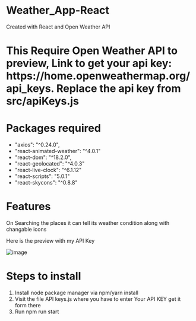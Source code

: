 # Weather_App-React
Created with React and Open Weather API 
<h1>This Require Open Weather API to preview, Link to get your api key: https://home.openweathermap.org/api_keys. Replace the api key from src/apiKeys.js</h1>
<h1>Packages required</h1>
<ul>
<li>  "axios": "^0.24.0", </li>
<li>"react-animated-weather": "^4.0.1" </li>
<li> "react-dom": "^18.2.0",</li>
<li>"react-geolocated": "^4.0.3"</li>
<li> "react-live-clock": "^6.1.12"</li>
<li> "react-scripts": "5.0.1"</li>
<li> "react-skycons": "^0.8.8"</li>
</ul>

<h1>Features</h1>
On Searching the places it can tell its weather condition along with changable icons 

Here is the preview with my API Key 

![image](https://user-images.githubusercontent.com/94506000/225564402-4be6ee0c-86ef-4cef-b5af-fea786d73e93.png)

<h1>Steps to install</h1>
<ol>
<li> Install node package manager via npm/yarn install </li>
<li>Visit the file API keys.js where you have to enter Your API KEY get it form there</li>
<li> Run npm run  start</li>
</ol>
